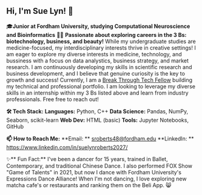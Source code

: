 ## Hi, I'm Sue Lyn! 👋

🎓**Junior at Fordham University, studying Computational Neuroscience and Bioinformatics**
👩‍💼 **Passionate about exploring careers in the 3 Bs: biotechnology, business, and beauty!**
  While my undergraduate studies are medicine-focused, my interdisciplinary interests thrive in creative settings! I am eager to explore my diverse interests in medicine, technology,     and bussiness with a focus on data analystics, business strategy, and market research. I am continuously developing my skills in scientific research and business                        development, and I believe that genuine curiosity is the key to growth and success! Currently, I am a [Break Through Tech Fellow](url) building my technical and professional            portfolio. I am looking to leverage my diverse skills in an internship within my 3 Bs listed above and learn from industry professionals. Free free to reach out!

**🛠 Tech Stack:**
**Languages:** Python, C++
**Data Science:** Pandas, NumPy, Seaborn, scikit-learn
**Web Dev:** HTML (basic)
**Tools:** Jupyter Notebooks, GitHub

**📫 How to Reach Me:**
**Email: ** sroberts48@fordham.edu
**LinkedIn: ** https://www.linkedin.com/in/suelynroberts2027/

✨** Fun Fact:**
I've been a dancer for 15 years, trained in Ballet, Contemporary, and traditional Chinese Dance. I also performed FOX Show "Game of Talents" in 2021, but now I dance with Fordham University's Expressions Dance Alliance! When I'm not dancing, I love exploring new matcha cafe's or restaurants and ranking them on the Beli App. 😸
<!--
**Suelyn-R/Suelyn-R** is a ✨ _special_ ✨ repository because its `README.md` (this file) appears on your GitHub profile.

Here are some ideas to get you started:

- 🔭 I’m currently working on ...
- 🌱 I’m currently learning ...
- 👯 I’m looking to collaborate on ...
- 🤔 I’m looking for help with ...
- 💬 Ask me about ...
- 📫 How to reach me: ...
- 😄 Pronouns: ...
- ⚡ Fun fact: ...
-->
